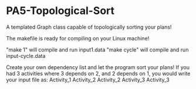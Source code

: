 # PA5-Topological-Sort
 A templated Graph class capable of topologically sorting your plans!

 The makefile is ready for compiling on your Linux machine!

 "make 1" will compile and run input1.data
 "make cycle" will compile and run input-cycle.data

 Create your own dependency list and let the program sort your plans!
 If you had 3 activities where 3 depends on 2, and 2 depends on 1, you would
 write your input file as:
 Activity_1 Activity_2
 Activity_2 Activity_3
 Activity_3 
